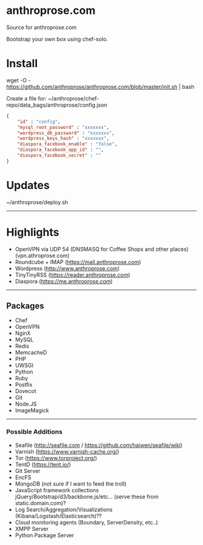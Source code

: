 anthroprose.com
===============

Source for anthroprose.com

Bootstrap your own box using chef-solo.

# Install

wget -O - https://github.com/anthroprose/anthroprose.com/blob/master/init.sh | bash

Create a file for: ~/anthroprose/chef-repo/data_bags/anthroprose/config.json

```json
{
	"id" : "config",
    "mysql_root_password" : "xxxxxxx",
    "wordpress_db_password" : "xxxxxxx",
    "wordpress_keys_hash" : "xxxxxxx",
    "diaspora_facebook_enable" : "false",
    "diaspora_facebook_app_id" : "",
    "diaspora_facebook_secret" : ""
}

```

# Updates

~/anthroprose/deploy.sh

----------------------------------------

# Highlights

* OpenVPN via UDP 54 (DNSMASQ for Coffee Shops and other places) (vpn.athroprose.com)
* Roundcube + IMAP (https://mail.anthroprose.com)
* Wordpress (http://www.anthroprose.com)
* TinyTinyRSS (https://reader.anthroprose.com)
* Diaspora (https://me.anthroprose.com)

----------------------------------------

## Packages

* Chef
* OpenVPN
* NginX
* MySQL
* Redis
* MemcacheD
* PHP
* UWSGI
* Python
* Ruby
* Postfix
* Dovecot
* Git
* Node.JS
* ImageMagick

----------------------------------------
### Possible Additions

* Seafile (http://seafile.com / https://github.com/haiwen/seafile/wiki)
* Varnish (https://www.varnish-cache.org/)
* Tor (https://www.torproject.org/)
* TentD (https://tent.io/)
* Git Server
* EncFS
* MongoDB (not sure if I want to feed the troll)
* JavaScript framework collections jQuery/Bootstrap/d3/backbone.js/etc... (serve these from static.domain.com)?
* Log Search/Aggregation/Visualizations (Kibana/Logstash/Elasticsearch)??
* Cloud monitoring agents (Boundary, ServerDensity, etc..)
* XMPP Server
* Python Package Server


